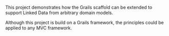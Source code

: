 This project demonstrates how the Grails scaffold can be extended to support Linked Data from arbitrary domain models.

Although this project is build on a Grails framework, the principles could be applied to any MVC framework.